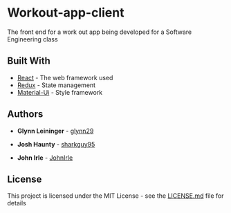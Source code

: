 # Workout-app-client

The front end for a work out app being developed for a Software Engineering class

## Built With

* [React](https://reactjs.org/) - The web framework used
* [Redux](https://redux.js.org/) - State management
* [Material-Ui](https://material-ui.com/) - Style framework

## Authors

* **Glynn Leininger** - [glynn29](https://github.com/glynn29)

* **Josh Haunty** -  [sharkguy95](https://github.com/sharkguy95)

* **John Irle**  - [JohnIrle](https://github.com/JohnIrle)


## License

This project is licensed under the MIT License - see the [LICENSE.md](LICENSE.md) file for details
